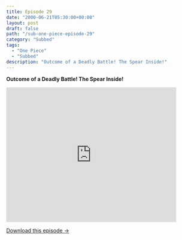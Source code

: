 ```yaml
---
title: Episode 29
date: "2000-06-21T05:30:00+00:00"
layout: post
draft: false
path: "/sub-one-piece-episode-29"
category: "Subbed"
tags:
  - "One Piece"
  - "Subbed"
description: "Outcome of a Deadly Battle! The Spear Inside!"
---
```


**Outcome of a Deadly Battle! The Spear Inside!**

<iframe width="640" height="360" src="https://www.fembed.com/v/p6vg68lrx9j" frameborder="0" marginwidth=0 marginheight=0 scrolling=no allowfullscreen style="max-width:90%;"></iframe>

<a href="http://ouo.io/qs/eCodkFEQ?s=https://www.fembed.com/f/p6vg68lrx9j" class="styled_a">Download this episode →</a>

